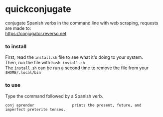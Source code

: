 # quickconjugate
conjugate Spanish verbs in the command line with web scraping, requests are made to:    
<https://conjugator.reverso.net>

### to install
First, read the ```install.sh``` file to see what it's doing to your system.   
Then, run the file with ```bash install.sh```    
The ```install.sh``` can be run a second time to remove the file from your ```$HOME/.local/bin```

### to use
Type the command followed by a Spanish verb.

```
conj aprender                 prints the present, future, and imperfect preterite tenses.
```

